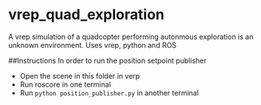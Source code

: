 # vrep_quad_exploration
A vrep simulation of a quadcopter performing autonmous exploration is an unknown environment. Uses vrep, python and ROS

##Instructions
In order to run the position setpoint publisher
* Open the scene in this folder in verp
* Run roscore in one terminal
* Run `python position_publisher.py` in another terminal
